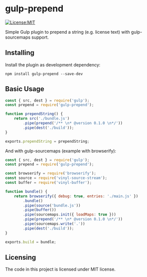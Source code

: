 # gulp-prepend
[![License:MIT](https://img.shields.io/badge/License-MIT-blue.svg)](https://github.com/bGute/gulp-prepend/blob/master/LICENSE)

Simple Gulp plugin to prepend a string (e.g. license text) with gulp-sourcemaps support.

## Installing
Install the plugin as development dependency:
```
npm install gulp-prepend --save-dev
```

## Basic Usage
```javascript
const { src, dest } = require('gulp');
const prepend = require('gulp-prepend');

function prependString() {
	return src('./bundle.js')
		.pipe(prepend('/** \n* @version 0.1.0 \n*/'))
		.pipe(dest('./build'));
}

exports.prependString = prependString;
```

And with gulp-sourcemaps (example with browserify):
```javascript
const { src, dest } = require('gulp');
const prepend = require('gulp-prepend');

const browserify = require('browserify');
const source = require('vinyl-source-stream');
const buffer = require('vinyl-buffer');

function bundle() {
	return browserify({ debug: true, entries: './main.js' })
		.bundle()
		.pipe(source('bundle.js'))
		.pipe(buffer())
		.pipe(sourcemaps.init({ loadMaps: true }))
		.pipe(prepend('/** \n* @version 0.1.0 \n*/'))
		.pipe(sourcemaps.write('.'))
		.pipe(dest('./build'));
}

exports.build = bundle;
```

## Licensing
The code in this project is licensed under MIT license.
